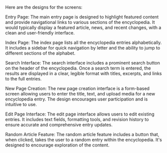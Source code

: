 Here are the designs for the screens:

Entry Page: The main entry page is designed to highlight featured content and provide navigational links to various sections of the encyclopedia. It would typically display a featured article, news, and recent changes, with a clean and user-friendly interface.

Index Page: The index page lists all the encyclopedia entries alphabetically. It includes a sidebar for quick navigation by letter and the ability to jump to different sections of the alphabet.

Search Interface: The search interface includes a prominent search button on the header of the encyclopedia. Once a search term is entered, the results are displayed in a clear, legible format with titles, excerpts, and links to the full entries.

New Page Creation: The new page creation interface is a form-based screen allowing users to enter the title, text, and upload media for a new encyclopedia entry. The design encourages user participation and is intuitive to use.

Edit Page Interface: The edit page interface allows users to edit existing entries. It includes text fields, formatting tools, and revision history to ensure accurate and comprehensive entry updates.

Random Article Feature: The random article feature includes a button that, when clicked, takes the user to a random entry within the encyclopedia. It's designed to encourage exploration of the content.